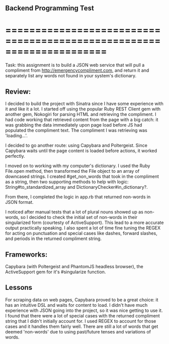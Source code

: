## Backend Programming Test
# =====================================================================

Task: this assignment is to build a JSON web service that will pull a compliment from http://emergencycompliment.com,
and return it and separately list any words not found in your system's dictionary.

Review:
-----------------------------------------------------------------------
I decided to build the project with Sinatra since I have some experience with it and like it a lot. I started off using the popular Ruby REST Client gem with another gem, Nokogiri for parsing HTML and retrieving the compliment. I had code working that retrieved content from the page with a big catch: it was grabbing the data immediately upon page load before JS had populated the compliment text. The compliment I was retrieving was 'loading...'.

I decided to go another route: using Capybara and Poltergeist. Since Capybara waits until the page content is loaded before actions, it worked perfectly.

I moved on to working with my computer's dictionary. I used the Ruby File.open method, then transformed the File object to an array of downcased strings. I created #get_non_words that took in the compliment as a string, then two supporting methods to help with logic: String#to_standardized_array and DictionaryChecker#in_dictionary?.

From there, I completed the logic in app.rb that returned non-words in JSON format.

I noticed after manual tests that a lot of plural nouns showed up as non-words, so I decided to check the initial set of non-words in their singularized form (courtesty of ActiveSupport). This lead to a more accurate output practically speaking. I also spent a lot of time fine tuning the REGEX for acting on punctuation and special cases like dashes, forward slashes, and periods in the returned compliment string.


Frameworks:
-----------------------------------------------------------------------
Capybara (with Poltergeist and PhantomJS headless browser), the ActiveSupport gem for it's #singularize function.

Lessons
-----------------------------------------------------------------------
For scraping data on web pages, Capybara proved to be a great choice: it has an intuitive DSL and waits for content to load. I didn't have much experience with JSON going into the project, so it was nice getting to use it. I found that there were a lot of special cases with the returned compliment string that I didn't initially account for. I used REGEX to account for those cases and it handles them fairly well. There are still a lot of words that get deemed 'non-words' due to using past/future tenses and variations of words.
